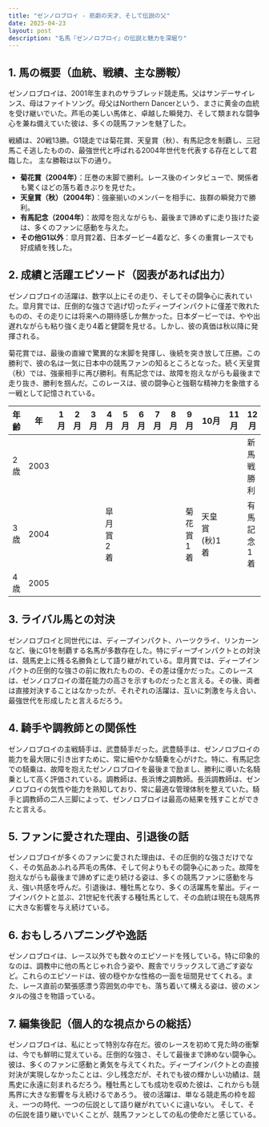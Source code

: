 ```yaml
---
title: "ゼンノロブロイ - 悲劇の天才、そして伝説の父"
date: 2025-04-23
layout: post
description: "名馬『ゼンノロブロイ』の伝説と魅力を深堀り"
---
```


## 1. 馬の概要（血統、戦績、主な勝鞍）

ゼンノロブロイは、2001年生まれのサラブレッド競走馬。父はサンデーサイレンス、母はファイトソング。母父はNorthern Dancerという、まさに黄金の血統を受け継いでいた。芦毛の美しい馬体と、卓越した瞬発力、そして類まれな闘争心を兼ね備えていた彼は、多くの競馬ファンを魅了した。

戦績は、20戦13勝。G1競走では菊花賞、天皇賞（秋）、有馬記念を制覇し、三冠馬こそ逃したものの、最強世代と呼ばれる2004年世代を代表する存在として君臨した。  主な勝鞍は以下の通り。

* **菊花賞（2004年）**：圧巻の末脚で勝利。レース後のインタビューで、関係者も驚くほどの落ち着きぶりを見せた。
* **天皇賞（秋）（2004年）**：強豪揃いのメンバーを相手に、抜群の瞬発力で勝利。
* **有馬記念（2004年）**：故障を抱えながらも、最後まで諦めずに走り抜けた姿は、多くのファンに感動を与えた。
* **その他G1以外**：皐月賞2着、日本ダービー4着など、多くの重賞レースでも好成績を残した。


## 2. 成績と活躍エピソード（図表があれば出力）

ゼンノロブロイの活躍は、数字以上にその走り、そしてその闘争心に表れていた。皐月賞では、圧倒的な強さで逃げ切ったディープインパクトに僅差で敗れたものの、その走りには将来への期待感しか無かった。日本ダービーでは、やや出遅れながらも粘り強く走り4着と健闘を見せる。しかし、彼の真価は秋以降に発揮される。

菊花賞では、最後の直線で驚異的な末脚を発揮し、後続を突き放して圧勝。この勝利で、彼の名は一気に日本中の競馬ファンの知るところとなった。続く天皇賞（秋）では、強豪相手に再び勝利。有馬記念では、故障を抱えながらも最後まで走り抜き、勝利を掴んだ。このレースは、彼の闘争心と強靭な精神力を象徴する一戦として記憶されている。


| 年齢 | 年 | 1月 | 2月 | 3月 | 4月 | 5月 | 6月 | 7月 | 8月 | 9月 | 10月 | 11月 | 12月 |
|---|---|---|---|---|---|---|---|---|---|---|---|---|---|
| 2歳 | 2003 |  |  |  |  |  |  |  |  |  |  |  | 新馬戦勝利 |
| 3歳 | 2004 |  |  |  | 皐月賞2着 |  |  |  |  | 菊花賞1着 | 天皇賞(秋)1着 |  | 有馬記念1着 |
| 4歳 | 2005 |  |  |  |  |  |  |  |  |  |  |  |  |


## 3. ライバル馬との対決

ゼンノロブロイと同世代には、ディープインパクト、ハーツクライ、リンカーンなど、後にG1を制覇する名馬が多数存在した。特にディープインパクトとの対決は、競馬史上に残る名勝負として語り継がれている。皐月賞では、ディープインパクトの圧倒的な強さの前に敗れたものの、その差は僅かだった。このレースは、ゼンノロブロイの潜在能力の高さを示すものだったと言える。その後、両者は直接対決することはなかったが、それぞれの活躍は、互いに刺激を与え合い、最強世代を形成したと言えるだろう。


## 4. 騎手や調教師との関係性

ゼンノロブロイの主戦騎手は、武豊騎手だった。武豊騎手は、ゼンノロブロイの能力を最大限に引き出すために、常に細やかな騎乗を心がけた。特に、有馬記念での騎乗は、故障を抱えたゼンノロブロイを最後まで励まし、勝利に導いた名騎乗として高く評価されている。調教師は、長浜博之調教師。長浜調教師は、ゼンノロブロイの気性や能力を熟知しており、常に最適な管理体制を整えていた。騎手と調教師の二人三脚によって、ゼンノロブロイは最高の結果を残すことができたと言える。


## 5. ファンに愛された理由、引退後の話

ゼンノロブロイが多くのファンに愛された理由は、その圧倒的な強さだけでなく、その気品あふれる芦毛の馬体、そして何よりもその闘争心にあった。故障を抱えながらも最後まで諦めずに走り続ける姿は、多くの競馬ファンに感動を与え、強い共感を呼んだ。引退後は、種牡馬となり、多くの活躍馬を輩出。ディープインパクトと並ぶ、21世紀を代表する種牡馬として、その血統は現在も競馬界に大きな影響を与え続けている。


## 6. おもしろハプニングや逸話

ゼンノロブロイは、レース以外でも数々のエピソードを残している。特に印象的なのは、調教中に他の馬とじゃれ合う姿や、厩舎でリラックスして過ごす姿など。これらのエピソードは、彼の穏やかな性格の一面を垣間見せてくれる。また、レース直前の緊張感漂う雰囲気の中でも、落ち着いて構える姿は、彼のメンタルの強さを物語っている。


## 7. 編集後記（個人的な視点からの総括）

ゼンノロブロイは、私にとって特別な存在だ。彼のレースを初めて見た時の衝撃は、今でも鮮明に覚えている。圧倒的な強さ、そして最後まで諦めない闘争心。彼は、多くのファンに感動と勇気を与えてくれた。ディープインパクトとの直接対決が実現しなかったことは、少し残念だが、それでも彼の輝かしい功績は、競馬史に永遠に刻まれるだろう。種牡馬としても成功を収めた彼は、これからも競馬界に大きな影響を与え続けるであろう。  彼の活躍は、単なる競走馬の枠を超え、一つの時代、一つの伝説として語り継がれていくに違いない。  そして、その伝説を語り継いでいくことが、競馬ファンとしての私の使命だと感じている。
